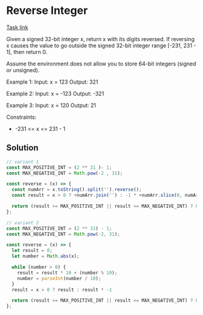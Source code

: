 # Reverse Integer


[Task link](https://leetcode.com/problems/reverse-integer/description/)


Given a signed 32-bit integer x, return x with its digits reversed. If reversing x causes the value to go outside the signed 32-bit integer range [-231, 231 - 1], then return 0.

Assume the environment does not allow you to store 64-bit integers (signed or unsigned).


Example 1:
Input: x = 123
Output: 321

Example 2:
Input: x = -123
Output: -321

Example 3:
Input: x = 120
Output: 21


Constraints:

- -231 <= x <= 231 - 1


## Solution
```javascript
// variant 1
const MAX_POSITIVE_INT = (2 ** 31 )- 1;
const MAX_NEGATIVE_INT = Math.pow(-2 , 31);

const reverse = (x) => {
  const numArr = x.toString().split('').reverse();
  const result = x > 0 ? +numArr.join('') : -1 * +numArr.slice(0, numArr.length -1).join('');

  return (result >= MAX_POSITIVE_INT || result <= MAX_NEGATIVE_INT) ? 0 : result;
};

// variant 2
const MAX_POSITIVE_INT = (2 ** 31) - 1;
const MAX_NEGATIVE_INT = Math.pow(-2, 31);

const reverse = (x) => {
  let result = 0;
  let number = Math.abs(x);

  while (number > 0) {
    result = result * 10 + (number % 10);
    number = parseInt(number / 10);
  }
  result = x > 0 ? result : result * -1

  return (result >= MAX_POSITIVE_INT || result <= MAX_NEGATIVE_INT) ? 0 : result;
};

```